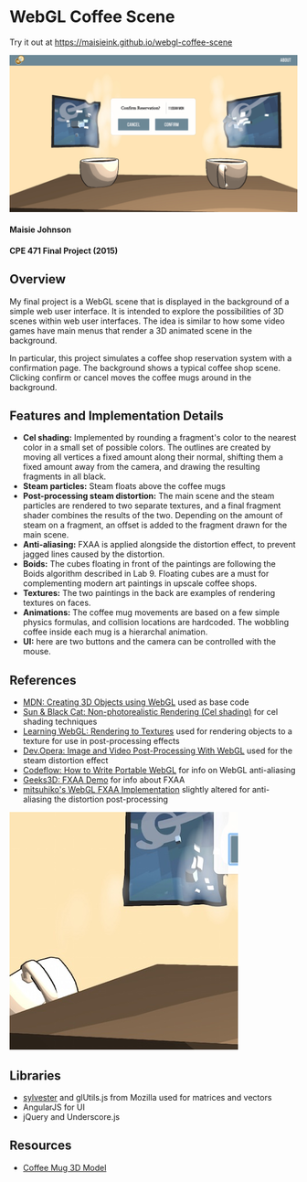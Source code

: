 # WebGL Coffee Scene

Try it out at https://maisieink.github.io/webgl-coffee-scene

![](/about/screenshot.jpg?raw=true "screenshot")

#### Maisie Johnson

#### CPE 471 Final Project (2015)

## Overview

My final project is a WebGL scene that is displayed in the background of a simple web user interface. It is intended to explore the possibilities of 3D scenes within web user interfaces. The idea is similar to how some video games have main menus that render a 3D animated scene in the background.

In particular, this project simulates a coffee shop reservation system with a confirmation page. The background shows a typical coffee shop scene. Clicking confirm or cancel moves the coffee mugs around in the background.

## Features and Implementation Details

- **Cel shading:** Implemented by rounding a fragment's color to the nearest color in a small set of possible colors. The outlines are created by moving all vertices a fixed amount along their normal, shifting them a fixed amount away from the camera, and drawing the resulting fragments in all black.
- **Steam particles:** Steam floats above the coffee mugs
- **Post-processing steam distortion:** The main scene and the steam particles are rendered to two separate textures, and a final fragment shader combines the results of the two. Depending on the amount of steam on a fragment, an offset is added to the fragment drawn for the main scene.
- **Anti-aliasing:** FXAA is applied alongside the distortion effect, to prevent jagged lines caused by the distortion.
- **Boids:** The cubes floating in front of the paintings are following the Boids algorithm described in Lab 9. Floating cubes are a must for complementing modern art paintings in upscale coffee shops.
- **Textures:** The two paintings in the back are examples of rendering textures on faces.
- **Animations:** The coffee mug movements are based on a few simple physics formulas, and collision locations are hardcoded. The wobbling coffee inside each mug is a hierarchal animation.
- **UI:** here are two buttons and the camera can be controlled with the mouse.

## References

- [MDN: Creating 3D Objects using WebGL](https://developer.mozilla.org/en-US/docs/Web/WebGL/Creating_3D_objects_using_WebGL) used as base code
- [Sun &amp; Black Cat: Non-photorealistic Rendering (Cel shading)](http://sunandblackcat.com/tipFullView.php?l=eng&topicid=15) for cel shading techniques
- [Learning WebGL: Rendering to Textures](http://learningwebgl.com/blog/?p=1786) used for rendering objects to a texture for use in post-processing effects
- [Dev.Opera: Image and Video Post-Processing With WebGL](https://dev.opera.com/articles/webgl-post-processing/) used for the steam distortion effect
- [Codeflow: How to Write Portable WebGL](http://codeflow.org/entries/2013/feb/22/how-to-write-portable-webgl/) for info on WebGL anti-aliasing
- [Geeks3D: FXAA Demo](http://www.geeks3d.com/20110405/fxaa-fast-approximate-anti-aliasing-demo-glsl-opengl-test-radeon-geforce/3/) for info about FXAA
- [mitsuhiko's WebGL FXAA Implementation](https://github.com/mitsuhiko/webgl-meincraft/blob/master/assets/shaders/fxaa.glsl) slightly altered for anti-aliasing the distortion post-processing

![](/about/screenshot2.jpg?raw=true "screenshot2")

## Libraries

- [sylvester](http://sylvester.jcoglan.com/) and glUtils.js from Mozilla used for matrices and vectors
- AngularJS for UI
- jQuery and Underscore.js

## Resources

- [Coffee Mug 3D Model](http://www.sharecg.com/v/3224/related/5/3D-Model/Coffee-Mug)
